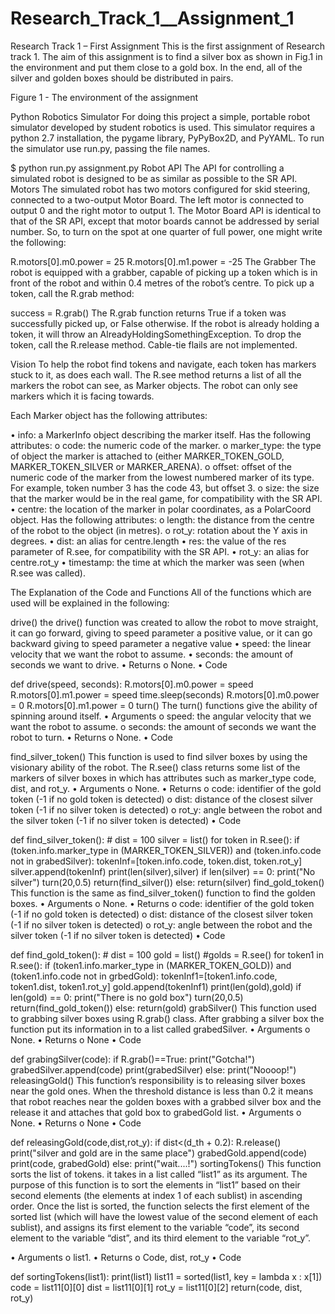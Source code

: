 # Research_Track_1__Assignment_1

Research Track 1 – First Assignment
This is the first assignment of Research track 1. The aim of this assignment is to find a silver box as shown in Fig.1 in the environment and put them close to a gold box. In the end, all of the silver and golden boxes should be distributed in pairs.

Figure 1 - The environment of the assignment

Python Robotics Simulator
For doing this project a simple, portable robot simulator developed by student robotics is used. This simulator requires a python 2.7 installation, the pygame library, PyPyBox2D, and PyYAML.
To run the simulator use run.py, passing the file names.

$ python run.py assignment.py
Robot API
The API for controlling a simulated robot is designed to be as similar as possible to the SR API.
Motors
The simulated robot has two motors configured for skid steering, connected to a two-output Motor Board. The left motor is connected to output 0 and the right motor to output 1.
The Motor Board API is identical to that of the SR API, except that motor boards cannot be addressed by serial number. So, to turn on the spot at one quarter of full power, one might write the following:

R.motors[0].m0.power = 25
R.motors[0].m1.power = -25
The Grabber
The robot is equipped with a grabber, capable of picking up a token which is in front of the robot and within 0.4 metres of the robot’s centre. To pick up a token, call the R.grab method:

success = R.grab()
The R.grab function returns True if a token was successfully picked up, or False otherwise. If the robot is already holding a token, it will throw an AlreadyHoldingSomethingException.
To drop the token, call the R.release method.
Cable-tie flails are not implemented.

Vision
To help the robot find tokens and navigate, each token has markers stuck to it, as does each wall. The R.see method returns a list of all the markers the robot can see, as Marker objects. The robot can only see markers which it is facing towards.

Each Marker object has the following attributes:

• info: a MarkerInfo object describing the marker itself. Has the following attributes:
o code: the numeric code of the marker.
o marker_type: the type of object the marker is attached to (either MARKER_TOKEN_GOLD, MARKER_TOKEN_SILVER or MARKER_ARENA).
o offset: offset of the numeric code of the marker from the lowest numbered marker of its type. For example, token number 3 has the code 43, but offset 3.
o size: the size that the marker would be in the real game, for compatibility with the SR API.
• centre: the location of the marker in polar coordinates, as a PolarCoord object. Has the following attributes:
o length: the distance from the centre of the robot to the object (in metres).
o rot_y: rotation about the Y axis in degrees.
• dist: an alias for centre.length
• res: the value of the res parameter of R.see, for compatibility with the SR API.
• rot_y: an alias for centre.rot_y
• timestamp: the time at which the marker was seen (when R.see was called).

The Explanation of the Code and Functions
All of the functions which are used will be explained in the following:

drive()
the drive() function was created to allow the robot to move straight, it can go forward, giving to speed parameter a positive value, or it can go backward giving to speed parameter a negative value
• speed: the linear velocity that we want the robot to assume.
• seconds: the amount of seconds we want to drive.
• Returns
o None.
• Code

def drive(speed, seconds):
    R.motors[0].m0.power = speed
    R.motors[0].m1.power = speed
    time.sleep(seconds)
    R.motors[0].m0.power = 0
    R.motors[0].m1.power = 0
turn()
The turn() functions give the ability of spinning around itself.
• Arguments
o speed: the angular velocity that we want the robot to assume.
o seconds: the amount of seconds we want the robot to turn.
• Returns
o None.
• Code

find_silver_token()
This function is used to find silver boxes by using the visionary ability of the robot. The R.see() class returns some list of the markers of silver boxes in which has attributes such as marker_type code, dist, and rot_y.
• Arguments
o None.
• Returns
o code: identifier of the gold token (-1 if no gold token is detected)
o dist: distance of the closest silver token (-1 if no silver token is detected)
o rot_y: angle between the robot and the silver token (-1 if no silver token is detected)
• Code

def find_silver_token():
    # dist = 100
    silver = list()
    for token in R.see():
       if (token.info.marker_type in (MARKER_TOKEN_SILVER)) and (token.info.code not in grabedSilver):
        tokenInf=[token.info.code, token.dist, token.rot_y]
        silver.append(tokenInf)
       print(len(silver),silver)
       if len(silver) == 0:
        print("No silver")
        turn(20,0.5)
        return(find_silver())
       else:
        return(silver)
find_gold_token()
This function is the same as find_silver_token() function to find the golden boxes.
• Arguments
o None.
• Returns
o code: identifier of the gold token (-1 if no gold token is detected)
o dist: distance of the closest silver token (-1 if no silver token is detected)
o rot_y: angle between the robot and the silver token (-1 if no silver token is detected)
• Code

def find_gold_token():
    # dist = 100
    gold = list()
    #golds = R.see()
    for token1 in R.see():
       if (token1.info.marker_type in (MARKER_TOKEN_GOLD)) and (token1.info.code not in grbedGold):
        tokenInf1=[token1.info.code, token1.dist, token1.rot_y]
        gold.append(tokenInf1)
       print(len(gold),gold)
       if len(gold) ==  0:
            print("There is no gold box")
            turn(20,0.5)
        return(find_gold_token())
       else:
            return(gold)
grabSilver()
This function used to grabbing silver boxes using R.grab() class. After grabbing a silver box the function put its information in to a list called grabedSilver.
• Arguments
o None.
• Returns
o None
• Code

def grabingSilver(code):
    if R.grab()==True:
        print("Gotcha!")
        grabedSilver.append(code)
        print(grabedSilver)
    else:
        print("Noooop!")
releasingGold()
This function’s responsibility is to releasing silver boxes near the gold ones. When the threshold distance is less than 0.2 it means that robot reaches near the golden boxes with a grabbed silver box and the release it and attaches that gold box to grabedGold list.
• Arguments
o None.
• Returns
o None
• Code

def releasingGold(code,dist,rot_y):
              if dist<(d_th + 0.2):
        R.release()
        print("silver and gold are in the same place")
        grabedGold.append(code)
        print(code, grabedGold)
    else:
print("wait....!")
sortingTokens()
This function sorts the list of tokens. it takes in a list called “list1” as its argument. The purpose of this function is to sort the elements in “list1” based on their second elements (the elements at index 1 of each sublist) in ascending order. Once the list is sorted, the function selects the first element of the sorted list (which will have the lowest value of the second element of each sublist), and assigns its first element to the variable “code”, its second element to the variable “dist”, and its third element to the variable “rot_y”.

• Arguments
o list1.
• Returns
o Code, dist, rot_y
• Code

def sortingTokens(list1):
     print(list1)
     list11 = sorted(list1, key = lambda x : x[1])
     code = list11[0][0]
     dist = list11[0][1]
     rot_y = list11[0][2]
     return(code, dist, rot_y)
